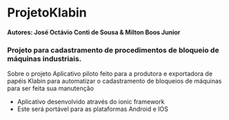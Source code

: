 # ProjetoKlabin
#### Autores: José Octávio Conti de Sousa & Milton Boos Junior

### Projeto para cadastramento de procedimentos de bloqueio de máquinas industriais.
Sobre o projeto
Aplicativo piloto feito para a produtora e exportadora de papéis Klabin para automatizar o cadastramento de bloqueios de máquinas para ser feita sua manutenção

- Aplicativo desenvolvido através do ionic framework 
- Este será portável para as plataformas Android e IOS
